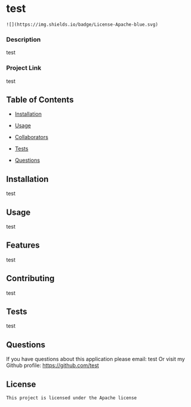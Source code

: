 # test
    ![](https://img.shields.io/badge/License-Apache-blue.svg)
  ### Description
  test

  ### Project Link
  test

  ## Table of Contents
  * [Installation](##Installation)
  * [Usage](##Usage)
   
  * [Collaborators](##contributing)
  * [Tests](##Test)
  * [Questions](##Questions)
  
  ## Installation
  test

  ## Usage
  test

  ## Features
  test

  ## Contributing
  test

  ## Tests
  test

  ## Questions
  If you have questions about this application please email: test
  Or visit my Github profile: https://github.com/test
  
  ## License

    This project is licensed under the Apache license